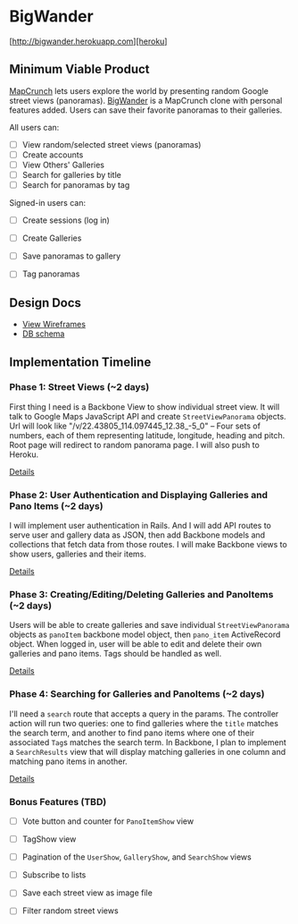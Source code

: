 # BigWander

[http://bigwander.herokuapp.com][heroku]

## Minimum Viable Product
[MapCrunch][mapcrunch] lets users explore the world by presenting random Google street views (panoramas). [BigWander][heroku] is a MapCrunch clone with personal features added. Users can save their favorite panoramas to their galleries.

[mapcrunch]: http://www.mapcrunch.com/
[heroku]: http://bigwander.herokuapp.com

All users can:
- [ ] View random/selected street views (panoramas)
- [ ] Create accounts
- [ ] View Others' Galleries
- [ ] Search for galleries by title
- [ ] Search for panoramas by tag

Signed-in users can:
- [ ] Create sessions (log in)
- [ ] Create Galleries
- [ ] Save panoramas to gallery
- [ ] Tag panoramas


## Design Docs
* [View Wireframes][views]
* [DB schema][schema]

[views]: ./docs/views.md
[schema]: ./docs/schema.md

## Implementation Timeline

### Phase 1: Street Views (~2 days)
First thing I need is a Backbone View to show individual street view. It will talk to Google Maps JavaScript API and create `StreetViewPanorama` objects. Url will look like "/v/22.43805_114.097445_12.38_-5_0" – Four sets of numbers, each of them representing latitude, longitude, heading and pitch. Root page will redirect to random panorama page. I will also push to Heroku.

[Details][phase-one]

### Phase 2: User Authentication and Displaying Galleries and Pano Items (~2 days)
I will implement user authentication in Rails. And I will add API routes to serve user and gallery data as JSON, then add Backbone models and collections that fetch data from those routes. I will make Backbone views to show users, galleries and their items.

[Details][phase-two]

### Phase 3: Creating/Editing/Deleting Galleries and PanoItems (~2 days)
Users will be able to create galleries and save individual `StreetViewPanorama` objects as `panoItem` backbone model object, then `pano_item` ActiveRecord object. When logged in, user will be able to edit and delete their own galleries and pano items. Tags should be handled as well.

[Details][phase-three]

### Phase 4: Searching for Galleries and PanoItems (~2 days)
I'll need a `search` route that accepts a query in the params. The controller action will run two queries: one to find galleries where the `title` matches  the search term, and another to find pano items where one of their associated `Tag`s matches the search term. In Backbone, I plan to implement a `SearchResults` view that will display matching galleries in one column and matching pano items in another.

[Details][phase-four]

### Bonus Features (TBD)
- [ ] Vote button and counter for `PanoItemShow` view
- [ ] TagShow view
- [ ] Pagination of the `UserShow`, `GalleryShow`, and `SearchShow` views
- [ ] Subscribe to lists
- [ ] Save each street view as image file
- [ ] Filter random street views


[phase-one]: ./docs/phases/phase1.md
[phase-two]: ./docs/phases/phase2.md
[phase-three]: ./docs/phases/phase3.md
[phase-four]: ./docs/phases/phase4.md
